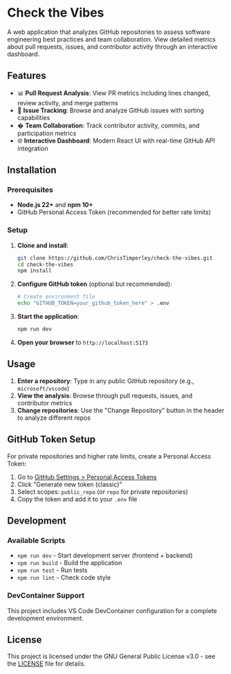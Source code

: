 # Check the Vibes

A web application that analyzes GitHub repositories to assess software engineering best practices and team collaboration. View detailed metrics about pull requests, issues, and contributor activity through an interactive dashboard.

## Features

- 📊 **Pull Request Analysis**: View PR metrics including lines changed, review activity, and merge patterns
- 🔗 **Issue Tracking**: Browse and analyze GitHub issues with sorting capabilities
- � **Team Collaboration**: Track contributor activity, commits, and participation metrics
- 🌐 **Interactive Dashboard**: Modern React UI with real-time GitHub API integration

## Installation

### Prerequisites

- **Node.js 22+** and **npm 10+**
- GitHub Personal Access Token (recommended for better rate limits)

### Setup

1. **Clone and install**:

   ```bash
   git clone https://github.com/ChrisTimperley/check-the-vibes.git
   cd check-the-vibes
   npm install
   ```

2. **Configure GitHub token** (optional but recommended):

   ```bash
   # Create environment file
   echo "GITHUB_TOKEN=your_github_token_here" > .env
   ```

3. **Start the application**:

   ```bash
   npm run dev
   ```

4. **Open your browser** to `http://localhost:5173`

## Usage

1. **Enter a repository**: Type in any public GitHub repository (e.g., `microsoft/vscode`)
2. **View the analysis**: Browse through pull requests, issues, and contributor metrics
3. **Change repositories**: Use the "Change Repository" button in the header to analyze different repos

## GitHub Token Setup

For private repositories and higher rate limits, create a Personal Access Token:

1. Go to [GitHub Settings > Personal Access Tokens](https://github.com/settings/tokens)
2. Click "Generate new token (classic)"
3. Select scopes: `public_repo` (or `repo` for private repositories)
4. Copy the token and add it to your `.env` file

## Development

### Available Scripts

- `npm run dev` - Start development server (frontend + backend)
- `npm run build` - Build the application
- `npm run test` - Run tests
- `npm run lint` - Check code style

### DevContainer Support

This project includes VS Code DevContainer configuration for a complete development environment.

## License

This project is licensed under the GNU General Public License v3.0 - see the [LICENSE](LICENSE) file for details.
